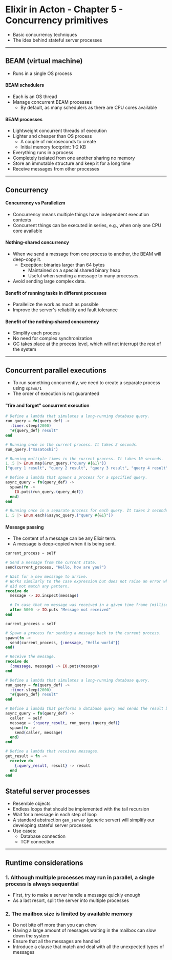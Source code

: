 # Elixir in Acton - Chapter 5 - Concurrency primitives
- Basic concurrency techniques
- The idea behind stateful server processes

---

## BEAM (virtual machine)
- Runs in a single OS process

#### BEAM schedulers
- Each is an OS thread
- Manage concurrent BEAM processes
  + By default, as many schedulers as there are CPU cores available

#### BEAM processes
- Lightweight concurrent threads of execution
- Lighter and cheaper than OS process
  + A couple of microseconds to create
  + Initial memory footprint: 1-2 KB
- Everything runs in a process
- Completely isolated from one another sharing no memory
- Store an immutable structure and keep it for a long time
- Receive messages from other processes

---

## Concurrency

#### Concurrency vs Parallelizm
- Concurrency means multiple things have independent execution contexts
- Concurrent things can be executed in series, e.g., when only one CPU core available

#### Nothing-shared concurrency
- When we send a message from one process to another, the BEAM will deep-copy it.
  + Exception: binaries larger than 64 bytes
    * Maintained on a special shared binary heap
    * Useful when sending a message to many processes.
- Avoid sending large complex data.

#### Benefit of running tasks in different processes
- Parallelize the work as much as possible
- Improve the server's reliability and fault tolerance

#### Benefit of the nothing-shared concurrency
- Simplify each process
- No need for complex synchronization
- GC takes place at the process level, which will not interrupt the rest of the system

---

## Concurrent parallel executions
- To run something concurrently, we need to create a separate process using `spawn/1`
- The order of execution is not guaranteed

#### "fire and forget" concurrent execution

```elixir
# Define a lambda that simulates a long-running database query.
run_query = fn(query_def) ->
  :timer.sleep(2000)  
  "#{query_def} result"
end

# Running once in the current process. It takes 2 seconds.
run_query.("masatoshi")

# Running multiple times in the current process. It takes 10 seconds.
1..5 |> Enum.map(&run_query.("query #{&1}"))
["query 1 result", "query 2 result", "query 3 result", "query 4 result", "query 5 result"]
```

```elixir
# Define a lambda that spawns a process for a specified query.
async_query = fn(query_def) ->
  spawn(fn ->
    IO.puts(run_query.(query_def))
  end)
end

# Running once in a separate process for each query. It takes 2 seconds.
1..5 |> Enum.each(&async_query.("query #{&1}"))
```

#### Message passing
- The content of a message can be any Elixir term.
- A message is deep-copied when it is being sent.

```elixir
current_process = self

# Send a message from the current state.
send(current_process, "Hello, how are you?")

# Wait for a new messsage to arrive.
# Works similarly to the case expression but does not raise an error when the message
# did not match any pattern.
receive do
  message -> IO.inspect(message)

  # In case that no message was received in a given time frame (milliseconds)
  after 5000 -> IO.puts "Message not received"
end
```

```elixir
current_process = self

# Spawn a process for sending a message back to the current process.
spawn(fn ->
  send(current_process, {:message, "Hello world"})
end)

# Receive the message.
receive do
  {:message, message} -> IO.puts(message)
end
```

```elixir
# Define a lambda that simulates a long-running database query.
run_query = fn(query_def) ->
  :timer.sleep(2000)
  "#{query_def} result"
end

# Define a lambda that performs a database query and sends the result back to the caller's process.
async_query = fn(query_def) ->
  caller  = self
  message = {:query_result, run_query.(query_def)}
  spawn(fn ->
    send(caller, message)
  end)
end

# Define a lambda that receives messages.
get_result = fn ->
  receive do
    {:query_result, result} -> result
  end
end   
```

## Stateful server processes
- Resemble objects
- Endless loops that should be implemented with the tail recursion
- Wait for a message in each step of loop
- A standard abstraction `gen_server` (generic server) will simplify our developing stateful server processes.
- Use cases:
  + Database connection
  + TCP connection

---

## Runtime considerations
### 1. Although multiple processes may run in parallel, a single process is always sequential
- First, try to make a server handle a message quickly enough
- As a last resort, split the server into multiple processes

### 2. The mailbox size is limited by available memory
- Do not bite off more than you can chew
- Having a large amount of messages waiting in the mailbox can slow down the system
- Ensure that all the messages are handled
- Introduce a clause that match and deal with all the unexpected types of messages
